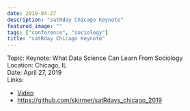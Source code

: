 ```yaml
---
date: 2019-04-27
description: "satRday Chicago Keynote"
featured_image: ""
tags: ["conference", "sociology"]
title: "satRday Chicago Keynote"
---
```


Topic: Keynote: What Data Science Can Learn From Sociology  
Location: Chicago, IL  
Date: April 27, 2019   
Links:
* [Video](https://www.youtube.com/watch?v=quFhQvizBE8&feature=youtu.be&t=1095)    
* https://github.com/skirmer/satRdays_chicago_2019  
